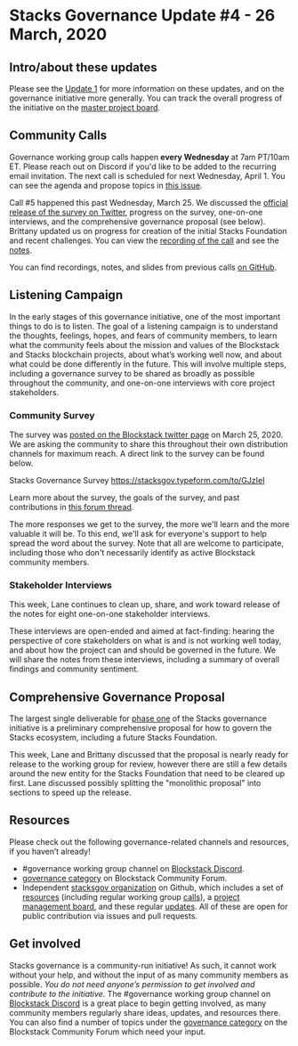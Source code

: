 # Stacks Governance Update #4 - 26 March, 2020

## Intro/about these updates

Please see the [Update 1](https://github.com/stacksgov/updates/blob/update-002/updates/20200304-update-001.md) for more information on these updates, and on the governance initiative more generally. You can track the overall progress of the initiative on the [master project board](https://github.com/stacksgov/pm/projects/1).

## Community Calls

Governance working group calls happen **every Wednesday** at 7am PT/10am ET. Please reach out on Discord if you'd like to be added to the recurring email invitation. The next call is scheduled for next Wednesday, April 1. You can see the agenda and propose topics in [this issue](https://github.com/stacksgov/pm/issues/19).

Call #5 happened this past Wednesday, March 25. We discussed the [official release of the survey on Twitter](https://twitter.com/blockstack/status/1242784590378553345), progress on the survey, one-on-one interviews, and the comprehensive governance proposal (see below). Brittany updated us on progress for creation of the initial Stacks Foundation and recent challenges. You can view the [recording of the call](https://youtu.be/gpw6byKPeIw) and see the [notes](https://github.com/whoabuddy/stacksgov-resources/blob/upd/calls/calls/notes/2020-03-25-Meeting-0005.md).

You can find recordings, notes, and slides from previous calls [on GitHub](https://github.com/stacksgov/resources/tree/master/calls).

## Listening Campaign

In the early stages of this governance initiative, one of the most important things to do is to listen. The goal of a listening campaign is to understand the thoughts, feelings, hopes, and fears of community members, to learn what the community feels about the mission and values of the Blockstack and Stacks blockchain projects, about what’s working well now, and about what could be done differently in the future. This will involve multiple steps, including a governance survey to be shared as broadly as possible throughout the community, and one-on-one interviews with core project stakeholders.

### Community Survey

The survey was [posted on the Blockstack twitter page](https://twitter.com/blockstack/status/1242784590378553345) on March 25, 2020. We are asking the community to share this throughout their own distribution channels for maximum reach. A direct link to the survey can be found below.

Stacks Governance Survey
https://stacksgov.typeform.com/to/GJzIeI

Learn more about the survey, the goals of the survey, and past contributions in [this forum thread](https://forum.blockstack.org/t/community-governance-survey/10387).

The more responses we get to the survey, the more we'll learn and the more valuable it will be. To this end, we'll ask for everyone's support to help spread the word about the survey. Note that all are welcome to participate, including those who don't necessarily identify as active Blockstack community members.

### Stakeholder Interviews

This week, Lane continues to clean up, share, and work toward release of the notes for eight one-on-one stakeholder interviews.

These interviews are open-ended and aimed at fact-finding: hearing the perspective of core stakeholders on what is and is not working well today, and about how the project can and should be governed in the future. We will share the notes from these interviews, including a summary of overall findings and community sentiment.

## Comprehensive Governance Proposal

The largest single deliverable for [phase one](https://github.com/stacksgov/pm/projects/1) of the Stacks governance initiative is a preliminary comprehensive proposal for how to govern the Stacks ecosystem, including a future Stacks Foundation.

This week, Lane and Brittany discussed that the proposal is nearly ready for release to the working group for review, however there are still a few details around the new entity for the Stacks Foundation that need to be cleared up first. Lane discussed possibly splitting the "monolithic proposal" into sections to speed up the release.

## Resources

Please check out the following governance-related channels and resources, if you haven’t already!

* #governance working group channel on [Blockstack Discord](https://discordapp.com/invite/ny6wGkx).
* [governance category](https://forum.blockstack.org/c/Working-Groups/governance) on Blockstack Community Forum.
* Independent [stacksgov organization](https://github.com/stacksgov) on Github, which includes a set of [resources](https://github.com/stacksgov/resources) (including regular working group [calls](https://github.com/stacksgov/resources/tree/master/calls)), a [project management board](https://github.com/stacksgov/pm/projects/1), and these regular [updates](https://github.com/stacksgov/updates). All of these are open for public contribution via issues and pull requests.

## Get involved

Stacks governance is a community-run initiative! As such, it cannot work without your help, and without the input of as many community members as possible. _You do not need anyone’s permission to get involved and contribute to the initiative._ The #governance working group channel on [Blockstack Discord](https://discordapp.com/invite/ny6wGkx) is a great place to begin getting involved, as many community members regularly share ideas, updates, and resources there. You can also find a number of topics under the [governance category](https://forum.blockstack.org/c/governance) on the Blockstack Community Forum which need your input.
